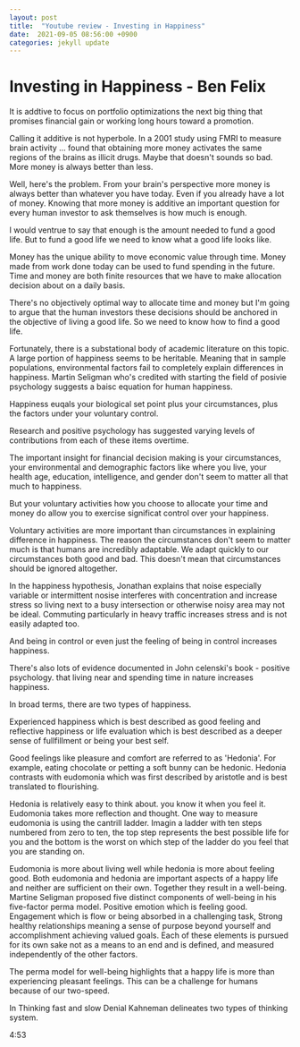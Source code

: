 ```yaml
---
layout: post
title:  "Youtube review - Investing in Happiness"
date:  2021-09-05 08:56:00 +0900 
categories: jekyll update
---
```


# Investing in Happiness - Ben Felix

It is addtive to focus on portfolio optimizations the next big thing that promises financial gain or working long hours toward a promotion.

Calling it additive is not hyperbole. In a 2001 study using FMRI to measure brain activity ... found that obtaining more money activates the same regions of the brains as illicit drugs. Maybe that doesn't sounds so bad. More money is always better than less. 

Well, here's the problem. From your brain's perspective more money is always better than whatever you have today. Even if you already have a lot of money. Knowing that more money is additive an important question for every human investor to ask themselves is how much is enough.

I would ventrue to say that enough is the amount needed to fund a good life. But to fund a good life we need to know what a good life looks like.

Money has the unique ability to move economic value through time. Money made from work done today can be used to fund spending in the future. Time and money are both finite resources that we have to make allocation decision about on a daily basis.

There's no objectively optimal way to allocate time and money but I'm going to argue that the human investors these decisions should be anchored in the objective of living a good life. So we need to know how to find a good life.

Fortunately, there is a substational body of academic literature on this topic. A large portion of happiness seems to be heritable. Meaning that in sample populations, environmental factors fail to completely explain differences in happiness. Martin Seligman who's credited with starting the field of posivie psychology suggests a baisc equation for human happiness.

Happiness euqals your biological set point plus your circumstances, plus the factors under your voluntary control.

Research and positive psychology has suggested varying levels of contributions from each of these items overtime.

The important insight for financial decision making is your circumstances, your environmental and demographic factors like where you live, your health age, education, intelligence, and gender don't seem to matter all that much to happiness.

But your voluntary activities how you choose to allocate your time and money do allow you to exercise significat control over your happiness.

Voluntary activities are more important than circumstances in explaining difference in happiness. The reason the circumstances don't seem to matter much is that humans are incredibly adaptable. We adapt quickly to our circumstances both good and bad. This doesn't mean that circumstances should be ignored altogether.

In the happiness hypothesis, Jonathan explains that noise especially variable or intermittent nosise interferes with concentration and increase stress so living next to a busy intersection or otherwise noisy area may not be ideal. Commuting particularly in heavy traffic increases stress and is not easily adapted too.

And being in control or even just the feeling of being in control increases happiness.

There's also lots of evidence documented in John celenski's book - positive psychology. that living near and spending time in nature increases happiness.

In broad terms, there are two types of happiness.

Experienced happiness which is best described as good feeling and reflective happiness or life evaluation which is best described as a deeper sense of fullfillment or being your best self.

Good feelings like pleasure and comfort are referred to as 'Hedonia'. For example, eating chocolate or petting a soft bunny can be hedonic. Hedonia contrasts with eudomonia which was first described by aristotle and is best translated to flourishing.

Hedonia is relatively easy to think about. you know it when you feel it. Eudomonia takes more reflection and thought. One way to measure eudomonia is using the cantrill ladder. Imagin a ladder with ten steps numbered from zero to ten, the top step represents the best possible life for you and the bottom is the worst on which step of the ladder do you feel that you are standing on.

Eudomonia is more about living well while hedonia is more about feeling good. Both eudomonia and hedonia are important aspects of a happy life and neither are sufficient on their own. Together they result in a well-being. Martine Seligman proposed five distinct components of well-being in his five-factor perma model. Positive emotion which is feeling good. Engagement which is flow or being absorbed in a challenging task, Strong healthy relationships meaning a sense of purpose beyond yourself and accomplishment achieving valued goals. Each of these elements is pursued for its own sake not as a means to an end and is defined, and measured independently of the other factors.

The perma model for well-being highlights that a happy life is more than experiencing pleasant feelings. This can be a challenge for humans because of our two-speed.

In Thinking fast and slow Denial Kahneman delineates two types of thinking system. 

4:53